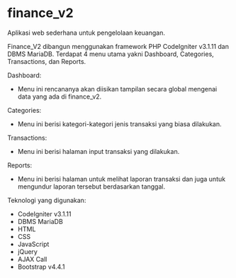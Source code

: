 # finance_v2
Aplikasi web sederhana untuk pengelolaan keuangan.

Finance_V2 dibangun menggunakan framework PHP CodeIgniter v3.1.11 dan DBMS MariaDB. Terdapat 4 menu utama yakni Dashboard, Categories, Transactions, dan Reports.

Dashboard:
- Menu ini rencananya akan diisikan tampilan secara global mengenai data yang ada di finance_v2.

Categories:
- Menu ini berisi kategori-kategori jenis transaksi yang biasa dilakukan.

Transactions:
- Menu ini berisi halaman input transaksi yang dilakukan.

Reports:
- Menu ini berisi halaman untuk melihat laporan transaksi dan juga untuk mengundur laporan tersebut berdasarkan tanggal.

Teknologi yang digunakan:
- CodeIgniter v3.1.11
- DBMS MariaDB
- HTML
- CSS
- JavaScript
- jQuery
- AJAX Call
- Bootstrap v4.4.1
